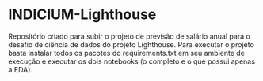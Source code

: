 # INDICIUM-Lighthouse
Repositório criado para subir o projeto de previsão de salário anual para o desafio de ciência de dados do projeto Lighthouse.
Para executar o projeto basta instalar todos os pacotes do requirements.txt em seu ambiente de execução e executar os dois notebooks (o completo e o que possui apenas a EDA).
